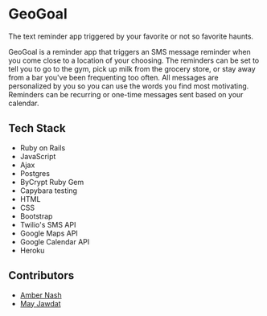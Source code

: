 # GeoGoal
The text reminder app triggered by your favorite or not so favorite haunts.

GeoGoal is a reminder app that triggers an SMS message reminder when you come close to a location of your choosing. The reminders can be set to tell you to go to the gym, pick up milk from the grocery store, or stay away from a bar you've been frequenting too often. All messages are personalized by you so you can use the words you find most motivating. Reminders can be recurring or one-time messages sent based on your calendar.

## Tech Stack
* Ruby on Rails
* JavaScript
* Ajax
* Postgres
* ByCrypt Ruby Gem
* Capybara testing
* HTML
* CSS
* Bootstrap
* Twilio's SMS API
* Google Maps API
* Google Calendar API
* Heroku



## Contributors
* [Amber Nash](https://github.com/annnash88)
* [May Jawdat](https://github.com/mayjawdat)
